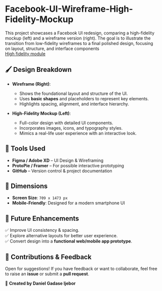 # Facebook-UI-Wireframe-High-Fidelity-Mockup
This project showcases a Facebook UI redesign, comparing a high-fidelity mockup (left) and a wireframe version (right). The goal is to illustrate the transition from low-fidelity wireframes to a final polished design, focusing on layout, structure, and interface components  
[High fidelity module](https://www.imag-r.com/images/display/Screenshot_2025-02-28_2046395348__extra.png)

## 🖌 Design Breakdown  
- **Wireframe (Right)**:  
  - Shows the foundational layout and structure of the UI.  
  - Uses **basic shapes** and placeholders to represent key elements.  
  - Highlights spacing, alignment, and interface hierarchy.  

- **High-Fidelity Mockup (Left)**:  
  - Full-color design with detailed UI components.  
  - Incorporates images, icons, and typography styles.  
  - Mimics a real-life user experience with an interactive look.  

## 🔧 Tools Used  
- **Figma / Adobe XD** – UI Design & Wireframing  
- **ProtoPie / Framer** – For possible interactive prototyping  
- **GitHub** – Version control & project documentation  

## 📏 Dimensions  
- **Screen Size**: `709 x 1473 px`  
- **Mobile-Friendly**: Designed for a modern smartphone UI  

## 🚀 Future Enhancements  
✅ Improve UI consistency & spacing.  
✅ Explore alternative layouts for better user experience.  
✅ Convert design into a **functional web/mobile app prototype**.  

## 🤝 Contributions & Feedback  
Open for suggestions! If you have feedback or want to collaborate, feel free to raise an **issue** or submit a **pull request**.  

📌 **Created by Daniel Gadase Ijebor**  
